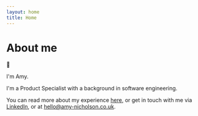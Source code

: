 ```yaml
---
layout: home
title: Home
---
```


# About me

:wave:

I'm Amy.

I'm a Product Specialist with a background in software engineering.

You can read more about my experience [here](./cv), or get in touch with me via [LinkedIn](https://www.linkedin.com/in/amy-nicholson-b48b747a), or at [hello@amy-nicholson.co.uk](mailto:hello@amy-nicholson.co.uk).
